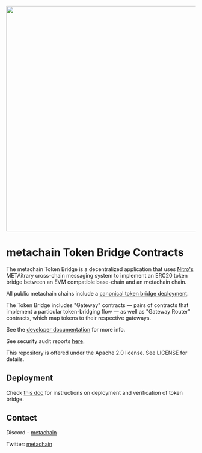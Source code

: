 <p align="center"><img src="docs/assets/metachain_horizontal_logo.png" width="600"></p>

# metachain Token Bridge Contracts

The metachain Token Bridge is a decentralized application that uses [Nitro's](https://github.com/META-MetaChain/nitro) METAitrary cross-chain messaging system to implement an ERC20 token bridge between an EVM compatible base-chain and an metachain chain.

All public metachain chains include a [canonical token bridge deployment](https://developer.metachain-i.co/useful-addresses#token-bridge).

The Token Bridge includes "Gateway" contracts — pairs of contracts that implement a particular token-bridging flow — as well as "Gateway Router" contracts, which map tokens to their respective gateways.

See the [developer documentation](https://developer.metachain-i.co/asset-bridging) for more info.

See security audit reports [here](./audits).

This repository is offered under the Apache 2.0 license. See LICENSE for details.

## Deployment
Check [this doc](./docs/deployment.md) for instructions on deployment and verification of token bridge.

## Contact

Discord - [metachain](https://discord.com/invite/5KE54JwyTs)

Twitter: [metachain](https://twitter.com/metachain)
